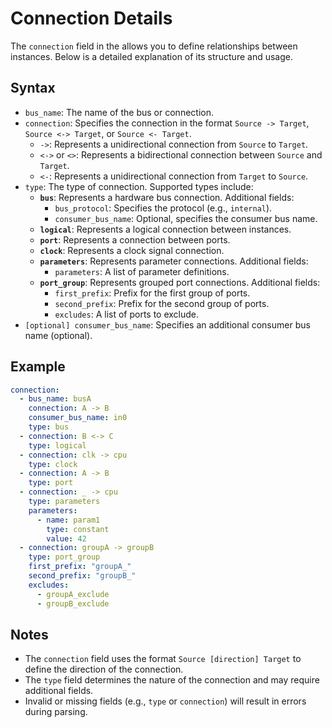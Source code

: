 # Connection Details

The `connection` field in the allows you to define relationships between instances. Below is a detailed explanation of its structure and usage.

## Syntax

- `bus_name`: The name of the bus or connection.
- `connection`: Specifies the connection in the format `Source -> Target`, `Source <-> Target`, or `Source <- Target`.
  - `->`: Represents a unidirectional connection from `Source` to `Target`.
  - `<->` or `<>`: Represents a bidirectional connection between `Source` and `Target`.
  - `<-`: Represents a unidirectional connection from `Target` to `Source`.
- `type`: The type of connection. Supported types include:
  - **`bus`**: Represents a hardware bus connection. Additional fields:
    - `bus_protocol`: Specifies the protocol (e.g., `internal`).
    - `consumer_bus_name`: Optional, specifies the consumer bus name.
  - **`logical`**: Represents a logical connection between instances.
  - **`port`**: Represents a connection between ports.
  - **`clock`**: Represents a clock signal connection.
  - **`parameters`**: Represents parameter connections. Additional fields:
    - `parameters`: A list of parameter definitions.
  - **`port_group`**: Represents grouped port connections. Additional fields:
    - `first_prefix`: Prefix for the first group of ports.
    - `second_prefix`: Prefix for the second group of ports.
    - `excludes`: A list of ports to exclude.
- `[optional] consumer_bus_name`: Specifies an additional consumer bus name (optional).

## Example

```yaml
connection:
  - bus_name: busA
    connection: A -> B
    consumer_bus_name: in0
    type: bus
  - connection: B <-> C
    type: logical
  - connection: clk -> cpu
    type: clock
  - connection: A -> B
    type: port
  - connection: _ -> cpu
    type: parameters
    parameters:
      - name: param1
        type: constant
        value: 42
  - connection: groupA -> groupB
    type: port_group
    first_prefix: "groupA_"
    second_prefix: "groupB_"
    excludes:
      - groupA_exclude
      - groupB_exclude
```

## Notes

- The `connection` field uses the format `Source [direction] Target` to define the direction of the connection.
- The `type` field determines the nature of the connection and may require additional fields.
- Invalid or missing fields (e.g., `type` or `connection`) will result in errors during parsing.